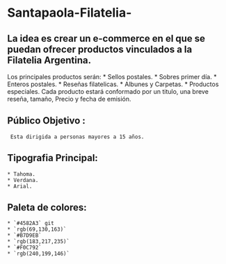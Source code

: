 # Santapaola-Filatelia-

## La idea es crear un e-commerce en el que se puedan ofrecer productos vinculados a la Filatelia Argentina. 
   Los principales productos serán:
    * Sellos postales.
    * Sobres primer día.
    * Enteros postales.
    * Reseñas filatelicas.
    * Albunes y Carpetas.
    * Productos especiales.
    Cada producto estará conformado por un titulo, una breve reseña, tamaño, Precio y fecha de emisión. 

##  **Público Objetivo :**
     Esta dirigida a personas mayores a 15 años.

##  **Tipografia Principal:** 
    * Tahoma.
    * Verdana.
    * Arial.

##  **Paleta de colores:** 
    * `#4582A3` git
    * `rgb(69,130,163)`
    * `#B7D9EB` 
    * `rgb(183,217,235)`
    * `#F0C792` 
    * `rgb(240,199,146)`
    




